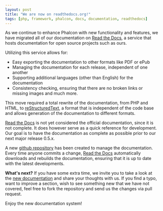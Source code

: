 ```yaml
---
layout: post
title: "We are now on readthedocs.org!"
tags: [php, framework, phalcon, docs, documentation, readthedocs]
---
```

As we continue to enhance Phalcon with new functionality and features, we have migrated all of our documentation on [Read the Docs](http://readthedocs.org/), a service that hosts documentation for open source projects such as ours.

Utilizing this service allows for:

<!--more-->
- Easy exporting the documentation to other formats like PDF or ePub
- Managing the documentation for each release, independent of one another
- Supporting additional languages (other than English) for the documentation
- Consistency checking, ensuring that there are no broken links or missing images and much more.

This move required a total rewrite of the documentation, from PHP and HTML, to [reStructuredText](http://sphinx.pocoo.org/rest.html), a format that is independent of the code base and allows generation of the documentation to different formats.

[Read the Docs](http://readthedocs.org/) is not yet considered the official documentation, since it is not complete. It does however serve as a quick reference for development. Our goal is to have the documentation as complete as possible prior to our next major release 0.5.x.

A new [github repository](https://github.com/phalcon/docs) has been created to manage the documentation. Every time anyone commits a change, [Read the Docs](http://readthedocs.org/) automatically downloads and rebuilds the documentation, ensuring that it is up to date with the latest developments.

**What's next?**
If you have some extra time, we invite you to take a look at the [new documentation](https://docs.phalcon.io) and share your thoughts with us. If you find a typo, want to improve a section, wish to see something new that we have not covered, feel free to fork the repository and send us the changes via pull request.

Enjoy the new documentation system!
